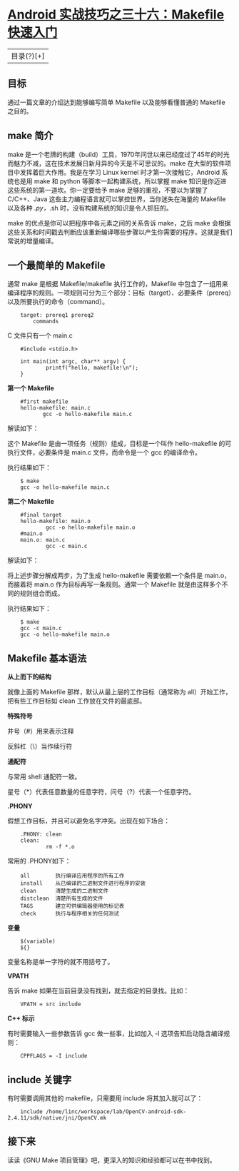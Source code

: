 # [Android 实战技巧之三十六：Makefile 快速入门](http://blog.csdn.net/lincyang/article/details/46482079)

<table class="table table-bordered table-striped table-condensed"> <tr> <td>目录(?)[+]</td> </tr> </table>

## 目标

通过一篇文章的介绍达到能够编写简单 Makefile 以及能够看懂普通的 Makefile 之目的。

## make 简介

make 是一个老牌的构建（build）工具，1970年问世以来已经度过了45年的时光而魅力不减，这在技术发展日新月异的今天是不可思议的。make 在大型的软件项目中发挥着巨大作用。我是在学习 Linux kernel 时才第一次接触它，Android 系统也是用 make 和 python 等脚本一起构建系统，所以掌握 make 知识是你迈进这些系统的第一道坎。你一定要给予 make 足够的重视，不要以为掌握了 C/C++、Java 这些主力编程语言就可以掌控世界，当你迷失在海量的 Makefile 以及各种 *.py，*.sh 时，没有构建系统的知识是令人抓狂的。

make 的优点是你可以把程序中各元素之间的关系告诉 make，之后 make 会根据这些关系和时间戳去判断应该重新编译哪些步骤以产生你需要的程序。这就是我们常说的增量编译。

## 一个最简单的 Makefile

通常 make 是根据 Makefile/makefile 执行工作的，Makefile 中包含了一组用来编译程序的规则。一项规则可分为三个部分：目标（target）、必要条件（prereq）以及所要执行的命令（command）。

```
    target: prereq1 prereq2
        commands
```

C 文件只有一个 main.c

```
    #include <stdio.h>

    int main(int argc, char** argv) {
            printf("hello, makefile!\n");
    }
```

**第一个 Makefile**

```
    #first makefile
    hello-makefile: main.c
           gcc -o hello-makefile main.c
```

解读如下： 

这个 Makefile 是由一项任务（规则）组成，目标是一个叫作 hello-makefile 的可执行文件，必要条件是 main.c 文件，而命令是一个 gcc 的编译命令。 

执行结果如下：

```
    $ make
    gcc -o hello-makefile main.c
```

**第二个 Makefile**

```
    #final target
    hello-makefile: main.o
            gcc -o hello-makefile main.o
    #main.o
    main.o: main.c
            gcc -c main.c
```

解读如下： 

将上述步骤分解成两步，为了生成 hello-makefile 需要依赖一个条件是 main.o，而接着将 main.o 作为目标再写一条规则。通常一个 Makefile 就是由这样多个不同的规则组合而成。 

执行结果如下：

```
    $ make
    gcc -c main.c
    gcc -o hello-makefile main.o
```

## Makefile 基本语法

**从上而下的结构**

就像上面的 Makefile 那样，默认从最上层的工作目标（通常称为 all）开始工作，把有些工作目标如 clean 工作放在文件的最底部。 

**特殊符号**
 
井号（#）用来表示注释 

反斜杠（\）当作续行符 

**通配符**
 
与常用 shell 通配符一致。 

星号（*）代表任意数量的任意字符，问号（?）代表一个任意字符。
 
**.PHONY** 

假想工作目标，并且可以避免名字冲突。出现在如下场合：

```
    .PHONY: clean
    clean:
            rm -f *.o
```

常用的 .PHONY如下：
    
```
    all        执行编译应用程序的所有工作
    install    从已编译的二进制文件进行程序的安装
    clean      清楚生成的二进制文件
    distclean  清楚所有生成的文件
    TAGS       建立可供编辑器使用的标记表
    check      执行与程序相关的任何测试
```

**变量**

```
    $(variable)
    ${}
```

变量名称是单一字符的就不用括号了。

**VPATH** 

告诉 make 如果在当前目录没有找到，就去指定的目录找。比如：

```
    VPATH = src include
```

**C++ 标示**

有时需要输入一些参数告诉 gcc 做一些事，比如加入 -I 选项告知启动隐含编译规则： 

```
    CPPFLAGS = -I include
```

## include 关键字

有时需要调用其他的 makefile，只需要用 include 将其加入就可以了：

```
    include /home/linc/workspace/lab/OpenCV-android-sdk-2.4.11/sdk/native/jni/OpenCV.mk
```

## 接下来

读读《GNU Make 项目管理》吧，更深入的知识和经验都可以在书中找到。

